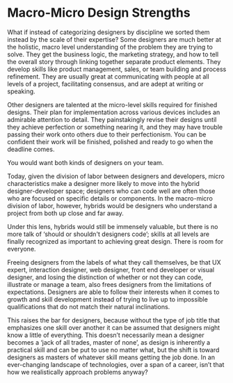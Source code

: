 

# Macro-Micro Design Strengths

What if instead of categorizing designers by discipline we sorted them instead by the scale of their
expertise? Some designers are much better at the holistic, macro level understanding of the problem they are
trying to solve. They get the business logic, the marketing strategy, and how to tell the overall story
through linking together separate product elements. They develop skills like product management, sales, or
team building and process refinement. They are usually great at communicating with people at all levels of a
project, facilitating consensus, and are adept at writing or speaking.

Other designers are talented at the micro-level skills required for finished designs. Their plan for
implementation across various devices includes an admirable attention to detail. They painstakingly revise
their designs until they achieve perfection or something nearing it, and they may have trouble passing their
work onto others due to their perfectionism. You can be confident their work will be finished, polished and
ready to go when the deadline comes.

You would want both kinds of designers on your team.

Today, given the division of labor between designers and developers, micro characteristics make a designer
more likely to move into the hybrid designer-developer space; designers who can code well are often those who
are focused on specific details or components. In the macro-micro division of labor, however, hybrids would be
designers who understand a project from both up close and far away.

Under this lens, hybrids would still be immensely valuable, but there is no more talk of ‘should or
shouldn't designers code’; skills at all levels are finally recognized as important to achieving great
design. There is room for everyone. 

Freeing designers from the labels of what they call themselves, be that UX expert, interaction designer, web
designer, front end developer or visual designer, and losing the distinction of whether or not they can code,
illustrate or manage a team, also frees designers from the limitations of expectations. Designers are able to
follow their interests when it comes to growth and skill development instead of trying to live up to
impossible qualifications that do not match their natural inclinations.

This raises the bar for designers, because without the type of job title that emphasizes one skill over
another it can be assumed that designers might know a little of everything. This doesn’t necessarily mean a
designer becomes a ‘jack of all trades, master of none’, as design is inherently a practical skill and can
be put to use no matter what, but the shift is toward designers as masters of whatever skill means getting the
job done. In an ever-changing landscape of technologies, over a span of a career, isn’t that how we
realistically approach problems anyway?